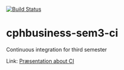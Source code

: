 [![Build Status](https://travis-ci.org/EZL1190/cphbusiness-sem3-ci.svg?branch=master)](https://travis-ci.org/EZL1190/cphbusiness-sem3-ci)

# cphbusiness-sem3-ci
Continuous integration for third semester

Link: [Præsentation about CI](https://jegp.github.io/cphbusiness-sem3-ci/presentation.html#/)
